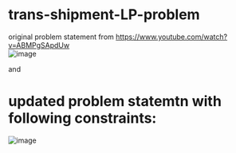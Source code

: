 # trans-shipment-LP-problem
 original problem statement from https://www.youtube.com/watch?v=ABMPgSApdUw   
![image](https://github.com/gaurinotgauri/trans-shipment-LP-problem/assets/141415752/8c8c68c3-6a7d-4bcb-857d-92ffd7bcc2eb)

and 
# updated problem statemtn with following constraints: 
![image](https://github.com/gaurinotgauri/trans-shipment-LP-problem/assets/141415752/90cc84ce-9e93-4cb8-8051-78b38b032cf5)

